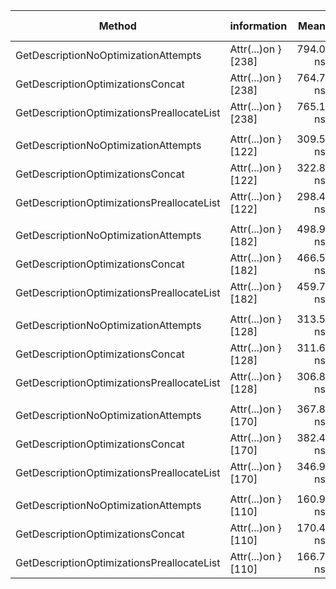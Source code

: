 ﻿| Method                                     | information         | Mean     | Error   | StdDev  | Ratio | Gen0   | Allocated | Alloc Ratio |
|------------------------------------------- |-------------------- |---------:|--------:|--------:|------:|-------:|----------:|------------:|
| GetDescriptionNoOptimizationAttempts       | Attr(...)on } [238] | 794.0 ns | 7.67 ns | 7.17 ns |  1.00 | 0.1364 |    2360 B |        1.00 |
| GetDescriptionOptimizationsConcat          | Attr(...)on } [238] | 764.7 ns | 1.79 ns | 1.59 ns |  0.96 | 0.1297 |    2240 B |        0.95 |
| GetDescriptionOptimizationsPreallocateList | Attr(...)on } [238] | 765.1 ns | 0.76 ns | 0.67 ns |  0.96 | 0.1173 |    2024 B |        0.86 |
|                                            |                     |          |         |         |       |        |           |             |
| GetDescriptionNoOptimizationAttempts       | Attr(...)on } [122] | 309.5 ns | 2.27 ns | 1.90 ns |  1.00 | 0.0458 |     792 B |        1.00 |
| GetDescriptionOptimizationsConcat          | Attr(...)on } [122] | 322.8 ns | 1.04 ns | 0.87 ns |  1.04 | 0.0477 |     824 B |        1.04 |
| GetDescriptionOptimizationsPreallocateList | Attr(...)on } [122] | 298.4 ns | 0.73 ns | 0.68 ns |  0.96 | 0.0429 |     744 B |        0.94 |
|                                            |                     |          |         |         |       |        |           |             |
| GetDescriptionNoOptimizationAttempts       | Attr(...)on } [182] | 498.9 ns | 7.15 ns | 6.69 ns |  1.00 | 0.0944 |    1640 B |        1.00 |
| GetDescriptionOptimizationsConcat          | Attr(...)on } [182] | 466.5 ns | 2.66 ns | 2.22 ns |  0.94 | 0.0877 |    1520 B |        0.93 |
| GetDescriptionOptimizationsPreallocateList | Attr(...)on } [182] | 459.7 ns | 1.57 ns | 1.47 ns |  0.92 | 0.0820 |    1416 B |        0.86 |
|                                            |                     |          |         |         |       |        |           |             |
| GetDescriptionNoOptimizationAttempts       | Attr(...)on } [128] | 313.5 ns | 1.04 ns | 0.87 ns |  1.00 | 0.0539 |     936 B |        1.00 |
| GetDescriptionOptimizationsConcat          | Attr(...)on } [128] | 311.6 ns | 0.81 ns | 0.72 ns |  0.99 | 0.0520 |     904 B |        0.97 |
| GetDescriptionOptimizationsPreallocateList | Attr(...)on } [128] | 306.8 ns | 1.41 ns | 1.32 ns |  0.98 | 0.0496 |     856 B |        0.91 |
|                                            |                     |          |         |         |       |        |           |             |
| GetDescriptionNoOptimizationAttempts       | Attr(...)on } [170] | 367.8 ns | 1.56 ns | 1.46 ns |  1.00 | 0.0734 |    1272 B |        1.00 |
| GetDescriptionOptimizationsConcat          | Attr(...)on } [170] | 382.4 ns | 1.99 ns | 1.86 ns |  1.04 | 0.0753 |    1304 B |        1.03 |
| GetDescriptionOptimizationsPreallocateList | Attr(...)on } [170] | 346.9 ns | 1.34 ns | 1.19 ns |  0.94 | 0.0653 |    1128 B |        0.89 |
|                                            |                     |          |         |         |       |        |           |             |
| GetDescriptionNoOptimizationAttempts       | Attr(...)on } [110] | 160.9 ns | 0.70 ns | 0.62 ns |  1.00 | 0.0193 |     336 B |        1.00 |
| GetDescriptionOptimizationsConcat          | Attr(...)on } [110] | 170.4 ns | 1.00 ns | 0.94 ns |  1.06 | 0.0174 |     304 B |        0.90 |
| GetDescriptionOptimizationsPreallocateList | Attr(...)on } [110] | 166.7 ns | 0.79 ns | 0.74 ns |  1.04 | 0.0174 |     304 B |        0.90 |